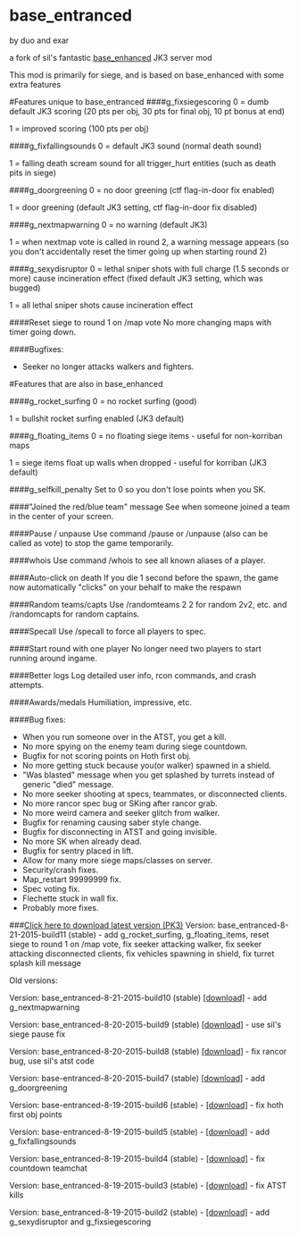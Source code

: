 # base_entranced

by duo and exar

a fork of sil's fantastic [base_enhanced](https://github.com/TheSil/base_enhanced) JK3 server mod

This mod is primarily for siege, and is based on base_enhanced with some extra features

#Features unique to base_entranced
####g_fixsiegescoring
0 = dumb default JK3 scoring (20 pts per obj, 30 pts for final obj, 10 pt bonus at end)

1 = improved scoring (100 pts per obj)

####g_fixfallingsounds
0 = default JK3 sound (normal death sound)

1 = falling death scream sound for all trigger_hurt entities (such as death pits in siege)

####g_doorgreening
0 = no door greening (ctf flag-in-door fix enabled)

1 = door greening (default JK3 setting, ctf flag-in-door fix disabled)

####g_nextmapwarning
0 = no warning (default JK3)

1 = when nextmap vote is called in round 2, a warning message appears (so you don't accidentally reset the timer going up when starting round 2)

####g_sexydisruptor
0 = lethal sniper shots with full charge (1.5 seconds or more) cause incineration effect (fixed default JK3 setting, which was bugged)

1 = all lethal sniper shots cause incineration effect

####Reset siege to round 1 on /map vote
No more changing maps with timer going down.

####Bugfixes:
* Seeker no longer attacks walkers and fighters.

#Features that are also in base_enhanced

####g_rocket_surfing
0 = no rocket surfing (good)

1 = bullshit rocket surfing enabled (JK3 default)

####g_floating_items
0 = no floating siege items - useful for non-korriban maps

1 = siege items float up walls when dropped - useful for korriban (JK3 default)

####g_selfkill_penalty
Set to 0 so you don't lose points when you SK.

####"Joined the red/blue team" message
See when someone joined a team in the center of your screen.

####Pause / unpause
Use command /pause or /unpause (also can be called as vote) to stop the game temporarily.

####whois
Use command /whois to see all known aliases of a player.

####Auto-click on death
If you die 1 second before the spawn, the game now automatically "clicks" on your behalf to make the respawn

####Random teams/capts
Use /randomteams 2 2 for random 2v2, etc. and /randomcapts for random captains.

####Specall
Use /specall to force all players to spec.

####Start round with one player
No longer need two players to start running around ingame.

####Better logs
Log detailed user info, rcon commands, and crash attempts.

####Awards/medals
Humiliation, impressive, etc.

####Bug fixes:
* When you run someone over in the ATST, you get a kill.
* No more spying on the enemy team during siege countdown.
* Bugfix for not scoring points on Hoth first obj.
* No more getting stuck because you(or walker) spawned in a shield.
* "Was blasted" message when you get splashed by turrets instead of generic "died" message.
* No more seeker shooting at specs, teammates, or disconnected clients.
* No more rancor spec bug or SKing after rancor grab.
* No more weird camera and seeker glitch from walker.
* Bugfix for renaming causing saber style change.
* Bugfix for disconnecting in ATST and going invisible.
* No more SK when already dead.
* Bugfix for sentry placed in lift.
* Allow for many more siege maps/classes on server.
* Security/crash fixes.
* Map_restart 99999999 fix.
* Spec voting fix.
* Flechette stuck in wall fix.
* Probably more fixes.


###[Click here to download latest version (PK3)](https://drive.google.com/file/d/0B-vLJdPP0Uo8M05SQnh6QzJKTVU/view?usp=sharing)
Version: base_entranced-8-21-2015-build11 (stable) - add g_rocket_surfing, g_floating_items, reset siege to round 1 on /map vote, fix seeker attacking walker, fix seeker attacking disconnected clients, fix vehicles spawning in shield, fix turret splash kill message



Old versions:

Version: base_entranced-8-21-2015-build10 (stable) [[download]](https://drive.google.com/file/d/0B-vLJdPP0Uo8ajRsbkx5TkRsaE0/view?usp=sharing) - add g_nextmapwarning

Version: base_entranced-8-20-2015-build9 (stable) [[download]](https://drive.google.com/file/d/0B-vLJdPP0Uo8aTJJM2hjbGMtbmc/view?usp=sharing) - use sil's siege pause fix

Version: base_entranced-8-20-2015-build8 (stable) [[download]](https://drive.google.com/file/d/0B-vLJdPP0Uo8dHVMZHZQOHZjZ3M/view?usp=sharing) - fix rancor bug, use sil's atst code

Version: base-entranced-8-20-2015-build7 (stable) [[download]](https://drive.google.com/file/d/0B-vLJdPP0Uo8bzMtYXExcVh5QnM/view?usp=sharing) - add g_doorgreening

Version: base-entranced-8-19-2015-build6 (stable) - [[download]](https://drive.google.com/file/d/0B-vLJdPP0Uo8TU1zTFpmX2p4LTA/view?usp=sharing) - fix hoth first obj points

Version: base-entranced-8-19-2015-build5 (stable) - [[download]](https://drive.google.com/file/d/0B-vLJdPP0Uo8dERzQzNSVV9LR1E/view?usp=sharing) - add g_fixfallingsounds

Version: base_entranced-8-19-2015-build4 (stable) - [[download]](https://drive.google.com/file/d/0B-vLJdPP0Uo8aGwtRzhNSXZzaUU/view?usp=sharing) - fix countdown teamchat

Version: base_entranced-8-19-2015-build3 (stable) - [[download]](https://drive.google.com/file/d/0B-vLJdPP0Uo8ZlBTc3dDcy1lajA/view?usp=sharing) - fix ATST kills

Version:  base_entranced-8-19-2015-build2 (stable) - [[download]](https://drive.google.com/file/d/0B-vLJdPP0Uo8bUhfR3dBcWtOWXc/view?usp=sharing) - add g_sexydisruptor and g_fixsiegescoring
